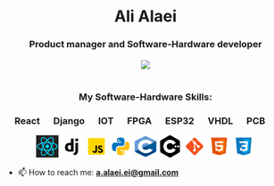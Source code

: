 <h1 align="center">Ali Alaei</h1>
<h3 align="center">Product manager and Software-Hardware developer</h3>

<div align="center"> 
 <!-- <img height="170" align="left" src="https://github-readme-stats.vercel.app/api?username=alialaei1&count_private=true&include_all_commits=false&show_icons=false&hide=prs,contribs" /> -->
  <img align="center"  src="https://github-readme-stats.vercel.app/api/top-langs/?username=alialaei1&layout=compact" />
</div>

</br>

<h3 align="center">My Software-Hardware Skills:</h3>
<h3 align="center"><strong> React &emsp;  Django &emsp; IOT &emsp;  FPGA  &emsp; ESP32 &emsp; VHDL &emsp;  PCB &emsp; </strong></h3>
<p style="text-align:center;" align="center">
    <!--<img src="./icons/fpga.svg" alt="python" title="FPGA" width="45" height="15" />
  &emsp;
    <img src="./icons/esp.svg" alt="python" title="ESP" width="45" height="15" />
  &emsp;
    <img src="./icons/iot.svg" alt="python" title="IOT" width="37" height="14" />
  &emsp;
    <img src="./icons/pcb.svg" alt="python" title="PCB" width="37" height="14" />
  &emsp;
    <img src="./icons/vhdl.svg" alt="python" title="PCB" width="45" height="15" /> -->
    <!--</br>-->
     <img src="./icons/react.svg" alt="react" title="React" width="40" height="40" />
     <img src="./icons/django.svg" alt="django" title="Django" width="40" height="40" />
      <img src="./icons/javascript.svg" alt="javascript" title="JavaScript" width="40" height="40" />
    <img src="./icons/python.svg" alt="python" title="Python" width="40" height="40" />
    <img src="./icons/c.svg" alt="c" title="c" width="40" height="40" />
    <img src="./icons/cplusplus-svgrepo-com.svg" alt="c++" title="c++" width="40" height="40" />
    <img src="./icons/git.svg" alt="git" title="Git" width="40" height="40" />
    <img src="./icons/html-5.svg" alt="html" title="HTML" width="40" height="40" />
    <img src="./icons/css3.svg" alt="css" title="CSS" width="40" height="40" />
</p>


<ul>
    <li>📫 How to reach me: <b><a href="a.alaei.ei@gmail.com">a.alaei.ei@gmail.com</a></b></li>
</ul>
